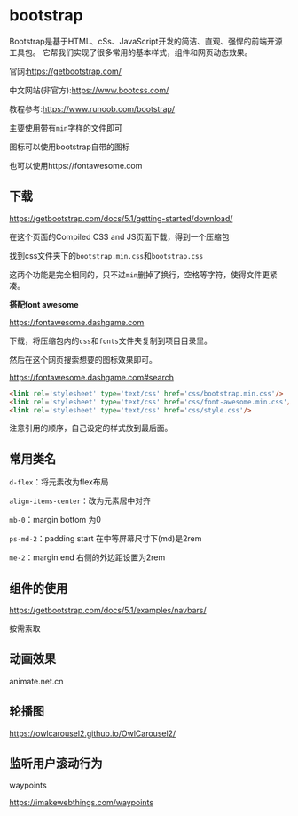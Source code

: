 # bootstrap

Bootstrap是基于HTML、cSs、JavaScript开发的简洁、直观、强悍的前端开源工具包。
它帮我们实现了很多常用的基本样式，组件和网页动态效果。

官网:https://getbootstrap.com/

中文网站(非官方):https://www.bootcss.com/

教程参考:https://www.runoob.com/bootstrap/



主要使用带有`min`字样的文件即可

图标可以使用bootstrap自带的图标

也可以使用https://fontawesome.com

## 下载

https://getbootstrap.com/docs/5.1/getting-started/download/

在这个页面的Compiled CSS and JS页面下载，得到一个压缩包

找到css文件夹下的`bootstrap.min.css`和`bootstrap.css`

这两个功能是完全相同的，只不过`min`删掉了换行，空格等字符，使得文件更紧凑。

**搭配font awesome**

https://fontawesome.dashgame.com

下载，将压缩包内的`css`和`fonts`文件夹复制到项目目录里。

然后在这个网页搜索想要的图标效果即可。

https://fontawesome.dashgame.com#search

```html
<link rel='stylesheet' type='text/css' href='css/bootstrap.min.css'/>
<link rel='stylesheet' type='text/css' href='css/font-awesome.min.css'/>
<link rel='stylesheet' type='text/css' href='css/style.css'/>
```

注意引用的顺序，自己设定的样式放到最后面。

## 常用类名

`d-flex`：将元素改为flex布局

`align-items-center`：改为元素居中对齐

`mb-0`：margin bottom 为0

`ps-md-2`：padding start 在中等屏幕尺寸下(md)是2rem

`me-2`：margin end 右侧的外边距设置为2rem

## 组件的使用

https://getbootstrap.com/docs/5.1/examples/navbars/

按需索取

## 动画效果

animate.net.cn

## 轮播图

https://owlcarousel2.github.io/OwlCarousel2/



## 监听用户滚动行为

waypoints

https://imakewebthings.com/waypoints